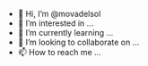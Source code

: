 - 👋 Hi, I’m @movadelsol
- 👀 I’m interested in ...
- 🌱 I’m currently learning ...
- 💞️ I’m looking to collaborate on ...
- 📫 How to reach me ...

<!---
movadelsol/movadelsol is a ✨ special ✨ repository because its `README.md` (this file) appears on your GitHub profile.
You can click the Preview link to take a look at your changes.
--->

